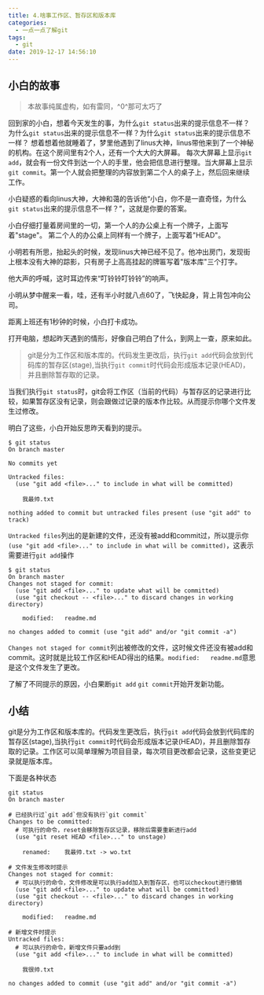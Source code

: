 ```yaml
---
title: 4.啥事工作区、暂存区和版本库
categories:
  - 一点一点了解git
tags:
  - git
date: 2019-12-17 14:56:10
---
```

## 小白的故事

> 本故事纯属虚构，如有雷同，^0^那可太巧了

回到家的小白，想着今天发生的事，为什么`git status`出来的提示信息不一样？为什么`git status`出来的提示信息不一样？为什么`git status`出来的提示信息不一样？
想着想着他就睡着了，梦里他遇到了linus大神，linus带他来到了一个神秘的机构。在这个房间里有2个人，还有一个大大的大屏幕。
每次大屏幕上显示`git add`，就会有一份文件到达一个人的手里，他会把信息进行整理。当大屏幕上显示`git commit`。第一个人就会把整理的内容放到第二个人的桌子上，然后回来继续工作。

小白疑惑的看向linus大神，大神和蔼的告诉他“小白，你不是一直奇怪，为什么`git status`出来的提示信息不一样？”，这就是你要的答案。

小白仔细打量着房间里的一切，第一个人的办公桌上有一个牌子，上面写着"stage"。
第二个人的办公桌上同样有一个牌子，上面写着"HEAD"。

小明若有所思，抬起头的时候，发现linus大神已经不见了。他冲出房门，发现街上根本没有大神的踪影，只有房子上高高挂起的牌匾写着"版本库"三个打字。

他大声的呼喊，这时耳边传来“叮铃铃叮铃铃”的响声。

小明从梦中醒来一看，哇，还有半小时就八点60了，飞快起身，背上背包冲向公司。

距离上班还有1秒钟的时候，小白打卡成功。

打开电脑，想起昨天遇到的情形，好像自己明白了什么，到网上一查，原来如此。

> git是分为工作区和版本库的。代码发生更改后，执行`git add`代码会放到代码库的暂存区(stage),当执行`git commit`时代码会形成版本记录(HEAD)，并且删除暂存取的记录。

当我们执行`git status`时，git会将工作区（当前的代码）与暂存区的记录进行比较，如果暂存区没有记录，则会跟做过记录的版本作比较。从而提示你哪个文件发生过修改。

明白了这些，小白开始反思昨天看到的提示。
```
$ git status
On branch master

No commits yet

Untracked files:
  (use "git add <file>..." to include in what will be committed)

	我最帅.txt

nothing added to commit but untracked files present (use "git add" to track)
```
`Untracked files`列出的是新建的文件，还没有被add和commit过，所以提示你`(use "git add <file>..." to include in what will be committed)`，这表示需要进行`git add`操作


```
$ git status
On branch master
Changes not staged for commit:
  (use "git add <file>..." to update what will be committed)
  (use "git checkout -- <file>..." to discard changes in working directory)

	modified:   readme.md

no changes added to commit (use "git add" and/or "git commit -a")
```
`Changes not staged for commit`列出被修改的文件，这时候文件还没有被add和commit。这时就是比较工作区和HEAD得出的结果。`modified:   readme.md`意思是这个文件发生了更改。

了解了不同提示的原因，小白果断`git add` `git commit`开始开发新功能。

## 小结
git是分为工作区和版本库的。代码发生更改后，执行`git add`代码会放到代码库的暂存区(stage),当执行`git commit`时代码会形成版本记录(HEAD)，并且删除暂存取的记录。工作区可以简单理解为项目目录，每次项目更改都会记录，这些变更记录就是版本库。

下面是各种状态

```
git status
On branch master

# 已经执行过`git add`但没有执行`git commit`
Changes to be committed:
  # 可执行的命令，reset会移除暂存区记录，移除后需要重新进行add
  (use "git reset HEAD <file>..." to unstage)

	renamed:    我最帅.txt -> wo.txt

# 文件发生修改时提示
Changes not staged for commit:
  # 可以执行的命令，文件修改是可以执行add加入到暂存区，也可以checkout进行撤销
  (use "git add <file>..." to update what will be committed)
  (use "git checkout -- <file>..." to discard changes in working directory)

	modified:   readme.md

# 新增文件时提示
Untracked files:
  # 可以执行的命令，新增文件只要add到
  (use "git add <file>..." to include in what will be committed)

	我很帅.txt

no changes added to commit (use "git add" and/or "git commit -a")

```